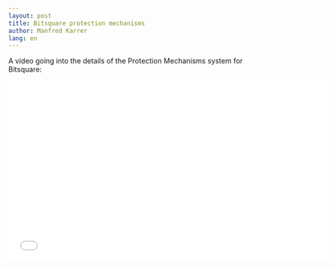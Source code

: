 ```yaml
---
layout: post
title: Bitsquare protection mechanisms
author: Manfred Karrer
lang: en
---
```

A video going into the details of the Protection Mechanisms system for Bitsquare:

<iframe src="//player.vimeo.com/video/110391150" width="640" height="360" frameborder="0" allowfullscreen="allowfullscreen" loading="lazy"></iframe>


